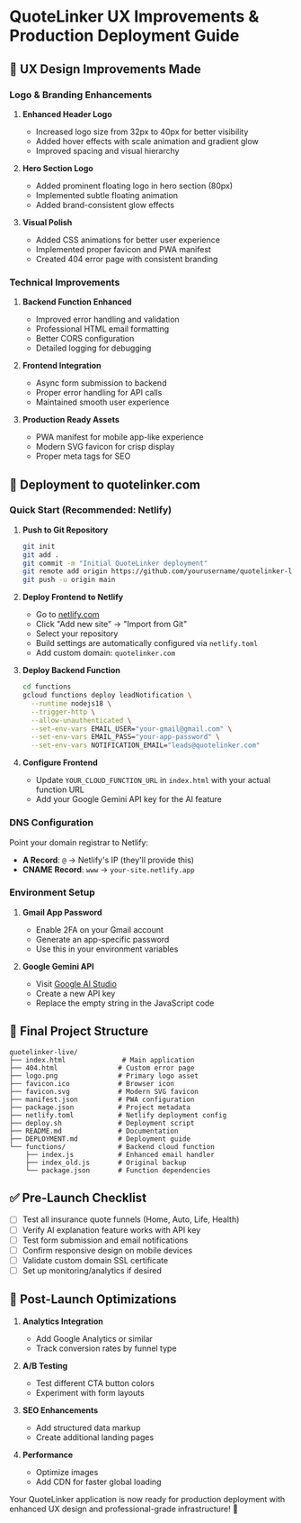 # QuoteLinker UX Improvements & Production Deployment Guide

## 🎨 UX Design Improvements Made

### Logo & Branding Enhancements
1. **Enhanced Header Logo**
   - Increased logo size from 32px to 40px for better visibility
   - Added hover effects with scale animation and gradient glow
   - Improved spacing and visual hierarchy

2. **Hero Section Logo**
   - Added prominent floating logo in hero section (80px)
   - Implemented subtle floating animation
   - Added brand-consistent glow effects

3. **Visual Polish**
   - Added CSS animations for better user experience
   - Implemented proper favicon and PWA manifest
   - Created 404 error page with consistent branding

### Technical Improvements
1. **Backend Function Enhanced**
   - Improved error handling and validation
   - Professional HTML email formatting
   - Better CORS configuration
   - Detailed logging for debugging

2. **Frontend Integration**
   - Async form submission to backend
   - Proper error handling for API calls
   - Maintained smooth user experience

3. **Production Ready Assets**
   - PWA manifest for mobile app-like experience
   - Modern SVG favicon for crisp display
   - Proper meta tags for SEO

## 🚀 Deployment to quotelinker.com

### Quick Start (Recommended: Netlify)

1. **Push to Git Repository**
   ```bash
   git init
   git add .
   git commit -m "Initial QuoteLinker deployment"
   git remote add origin https://github.com/yourusername/quotelinker-live.git
   git push -u origin main
   ```

2. **Deploy Frontend to Netlify**
   - Go to [netlify.com](https://netlify.com)
   - Click "Add new site" → "Import from Git"
   - Select your repository
   - Build settings are automatically configured via `netlify.toml`
   - Add custom domain: `quotelinker.com`

3. **Deploy Backend Function**
   ```bash
   cd functions
   gcloud functions deploy leadNotification \
     --runtime nodejs18 \
     --trigger-http \
     --allow-unauthenticated \
     --set-env-vars EMAIL_USER="your-gmail@gmail.com" \
     --set-env-vars EMAIL_PASS="your-app-password" \
     --set-env-vars NOTIFICATION_EMAIL="leads@quotelinker.com"
   ```

4. **Configure Frontend**
   - Update `YOUR_CLOUD_FUNCTION_URL` in `index.html` with your actual function URL
   - Add your Google Gemini API key for the AI feature

### DNS Configuration

Point your domain registrar to Netlify:
- **A Record**: `@` → Netlify's IP (they'll provide this)
- **CNAME Record**: `www` → `your-site.netlify.app`

### Environment Setup

1. **Gmail App Password**
   - Enable 2FA on your Gmail account
   - Generate an app-specific password
   - Use this in your environment variables

2. **Google Gemini API**
   - Visit [Google AI Studio](https://makersuite.google.com/app/apikey)
   - Create a new API key
   - Replace the empty string in the JavaScript code

## 📁 Final Project Structure

```
quotelinker-live/
├── index.html              # Main application
├── 404.html               # Custom error page
├── logo.png               # Primary logo asset
├── favicon.ico            # Browser icon
├── favicon.svg            # Modern SVG favicon
├── manifest.json          # PWA configuration
├── package.json           # Project metadata
├── netlify.toml           # Netlify deployment config
├── deploy.sh              # Deployment script
├── README.md              # Documentation
├── DEPLOYMENT.md          # Deployment guide
└── functions/             # Backend cloud function
    ├── index.js           # Enhanced email handler
    ├── index_old.js       # Original backup
    └── package.json       # Function dependencies
```

## ✅ Pre-Launch Checklist

- [ ] Test all insurance quote funnels (Home, Auto, Life, Health)
- [ ] Verify AI explanation feature works with API key
- [ ] Test form submission and email notifications
- [ ] Confirm responsive design on mobile devices
- [ ] Validate custom domain SSL certificate
- [ ] Set up monitoring/analytics if desired

## 🎯 Post-Launch Optimizations

1. **Analytics Integration**
   - Add Google Analytics or similar
   - Track conversion rates by funnel type

2. **A/B Testing**
   - Test different CTA button colors
   - Experiment with form layouts

3. **SEO Enhancements**
   - Add structured data markup
   - Create additional landing pages

4. **Performance**
   - Optimize images
   - Add CDN for faster global loading

Your QuoteLinker application is now ready for production deployment with enhanced UX design and professional-grade infrastructure! 🎉

